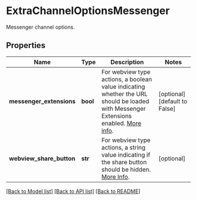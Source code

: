 # ExtraChannelOptionsMessenger

Messenger channel options.
## Properties
Name | Type | Description | Notes
------------ | ------------- | ------------- | -------------
**messenger_extensions** | **bool** | For webview type actions, a boolean value indicating whether the URL should be loaded with Messenger Extensions enabled. [More info](https://developers.facebook.com/docs/messenger-platform/send-api-reference/url-button). | [optional] [default to False]
**webview_share_button** | **str** | For webview type actions, a string value indicating if the share button should be hidden. [More Info](https://developers.facebook.com/docs/messenger-platform/reference/buttons/url). | [optional] 

[[Back to Model list]](../README.md#documentation-for-models) [[Back to API list]](../README.md#documentation-for-api-endpoints) [[Back to README]](../README.md)


